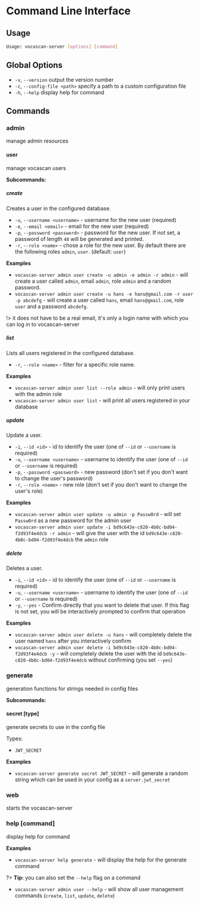 # Command Line Interface

## Usage

```bash
Usage: vocascan-server [options] [command]
```

## Global Options

- `-v`, `--version` output the version number
- `-c`, `--config-file <path>` specify a path to a custom configuration file
- `-h`, `--help` display help for command

## Commands

### admin

manage admin resources

#### user

manage vocascan users

**Subcommands:**

##### create

Creates a user in the configured database.

- `-u`, `--username <username>` - username for the new user (required)
- `-e`, `--email <email>` - email for the new user (required)
- `-p`, `--password <password>` - password for the new user. If not set, a password of length `48` will be generated and
  printed.
- `-r`, `--role <name>` - chose a role for the new user. By default there are the following roles `admin`, `user`.
  (default: `user`)

**Examples**

- `vocascan-server admin user create -u admin -e admin -r admin` - will create a user called `admin`, email `admin`,
  role `admin` and a random password.
- `vocascan-server admin user create -u hans -e hans@gmail.com -r user -p abcdefg` - will create a user called `hans`,
  email `hans@gmail.com`, role `user` and a password `abcdefg`.

!> it does not have to be a real email, it's only a login name with which you can log in to vocascan-server

##### list

Lists all users registered in the configured database.

- `-r`, `--role <name>` - filter for a specific role name.

**Examples**

- `vocascan-server admin user list --role admin` - will only print users with the admin role
- `vocascan-server admin user list` - will print all users registered in your database

##### update

Update a user.

- `-i`, `--id <id>` - id to identify the user (one of `--id` or `--username` is required)
- `-u`, `--username <username>` - username to identify the user (one of `--id` or `--username` is required)
- `-p`, `--password <password>` - new password (don't set if you don't want to change the user's password)
- `-r`, `--role <name>` - new role (don't set if you don't want to change the user's role)

**Examples**

- `vocascan-server admin user update -u admin -p Passw0rd` - will set `Passw0rd` as a new password for the admin user
- `vocascan-server admin user update -i bd9c643e-c820-4b0c-bd04-f2d93f4e4dcb -r admin` - will give the user with the id
  `bd9c643e-c820-4b0c-bd04-f2d93f4e4dcb` the `admin` role

##### delete

Deletes a user.

- `-i`, `--id <id>` - id to identify the user (one of `--id` or `--username` is required)
- `-u`, `--username <username>` - username to identify the user (one of `--id` or `--username` is required)
- `-y`, `--yes` - Confirm directly that you want to delete that user. If this flag is not set, you will be interactively
  prompted to confirm that operation

**Examples**

- `vocascan-server admin user delete -u hans` - will completely delete the user named `hans` after you interactively
  confirm
- `vocascan-server admin user delete -i bd9c643e-c820-4b0c-bd04-f2d93f4e4dcb -y` - will completely delete the user with
  the id `bd9c643e-c820-4b0c-bd04-f2d93f4e4dcb` without confirming (you set `--yes`)

### generate

generation functions for strings needed in config files

**Subcommands:**

#### secret [type]

generate secrets to use in the config file

Types:

- `JWT_SECRET`

**Examples**

- `vocascan-server generate secret JWT_SECRET` - will generate a random string which can be used in your config as a
  `server.jwt_secret`

### web

starts the vocascan-server

### help [command]

display help for command

**Examples**

- `vocascan-server help generate` - will display the help for the generate command

?> **Tip:** you can also set the `--help` flag on a command

- `vocascan-server admin user --help` - will show all user management commands (`create`, `list`, `update`, `delete`)
